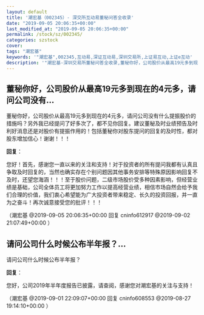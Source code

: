 ```yaml
---
layout: default
title: '潮宏基（002345）- 深交所互动易董秘问答全收录'
date: "2019-09-05 20:06:35+00:00"
last_modified_at: "2019-09-05 20:06:35+00:00"
permalink: /stock/sz/002345/
categories: szstock
cover: 
tags: "潮宏基"
keywords: '"潮宏基",002345,互动易,深证互动易,深圳交易所,上证易互动,上证e互动'
description: '"潮宏基-深圳交易所董秘问答全收录,董秘你好，公司股价从最高19元多到现在的4元多，请问公司没有什么提振股价的措施吗？另外我已经提问了好多次了，都不见你回复。建议董秘及时业绩预告及时利好消息还是对股价有提振作用的！包括董秘你对股东提问的回复的及时性，都对股东增加信心！谢谢！！！"'
---
```


## 董秘你好，公司股价从最高19元多到现在的4元多，请问公司没有...

董秘你好，公司股价从最高19元多到现在的4元多，请问公司没有什么提振股价的措施吗？另外我已经提问了好多次了，都不见你回复。建议董秘及时业绩预告及时利好消息还是对股价有提振作用的！包括董秘你对股东提问的回复的及时性，都对股东增加信心！谢谢！！！

**回复**：

您好！首先，感谢您一直以来的关注和支持！对于投资者的所有提问我都有认真且争取及时回复的，当然也确实存在个别问题因其他事务安排等特殊原因影响回复不及时，还望您海涵！！！至于股价问题，二级市场股价受多种因素影响，但经营业绩是基础，公司全体员工将更加努力工作以提高经营业绩，相信市场自然会给予我们合理的价值，我们衷心希望能为广大投资者带来稳定、长久的投资回报，并一直为之奋斗！再次诚意接受您的批评！！！ 

（潮宏基  @2019-09-05 20:06:35+00:00 回复 cninfo612917  @2019-09-02 21:07:49+00:00 ）

## 请问公司什么时候公布半年报？...

请问公司什么时候公布半年报？

**回复**：

您好，公司2019年半年度报告已披露，请查阅，感谢您对潮宏基的关注与支持！ 

（潮宏基  @2019-09-01 22:09:07+00:00 回复 cninfo608553  @2019-08-27 19:14:10+00:00 ）

